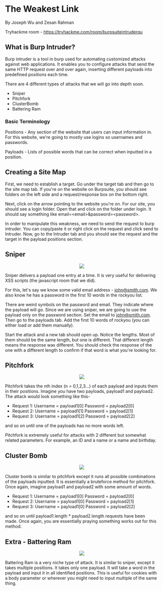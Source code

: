 # The Weakest Link

By Joseph Wu and Zesan Rahman

Tryhackme room - https://tryhackme.com/room/burpsuiteintruderqu

## What is Burp Intruder?

Burp intruder is a tool in burp used for automating customized attacks against web applications. It enables you to configure attacks that send the same HTTP request over and over again, inserting different payloads into predefined positions each time.

There are 4 different types of attacks that we will go into depth soon.

* Sniper 
* Pitchfork
* ClusterBomb
* Battering Ram

### Basic Terminology

Positions - Any section of the website that users can input information in. For this website, we're going to mostly use logins so usernames and passwords.

Payloads - Lists of possible words that can be correct when inputted in a position. 

## Creating a Site Map

First, we need to establish a target. Go under the target tab and then go to the site map tab. If you're on the website on Burpsuite, you should see folders on the left side and a request/response box on the bottom right. 

Next, click on the arrow pointing to the website you're on. For our site, you should see a login folder. Open that and click on the folder under login. It should say something like email=\<email>&password=\<password>.

In order to manipulate this weakness, we need to send the request to burp intruder. You can copy/paste it or right click on the request and click send to Intruder. Now, go to the Intruder tab and you should see the request and the target in the payload positions section.

## Sniper
<p align = "center">
<img src = https://community.akamai.steamstatic.com/economy/image/-9a81dlWLwJ2UUGcVs_nsVtzdOEdtWwKGZZLQHTxDZ7I56KU0Zwwo4NUX4oFJZEHLbXH5ApeO4YmlhxYQknCRvCo04DEVlxkKgpot621FAR17PLfYQJD_9W7m5a0mvLwOq7cqWdQ-sJ0xOzAot-jiQa3-hBqYzvzLdSVJlQ3NQvR-FfsxL3qh5e7vM6bzSA26Sg8pSGKJUPeNtY/360fx360f>
</p>

Sniper delivers a payload one entry at a time. It is very useful for delivering XSS scripts (the javascript room that we did).

For this, let's say we know some valid email address - john@smith.com. We also know he has a password in the first 10 words in the rockyou list. 

There are weird symbols on the password and email. They indicate where the payload will go. Since we are using sniper, we are going to use the payload only on the password section. Set the email to john@smith.com. Then go to the payloads tab. Add the first 10 words of rockyou (you can either load or add them manually).

Start the attack and a new tab should open up. Notice the lengths. Most of them should be the same length, but one is different. That different length means the response was different. You should check the response of the one with a different length to confirm if that word is what you're looking for.

## Pitchfork

<p align = "center">
<img src = https://previews.123rf.com/images/iimages/iimages2205/iimages220502332/186220641-farmer-pig-holding-rake-with-haystack-illustration.jpg>
</p>

Pitchfork takes the nth index (n = 0,1,2,3...) of each payload and inputs them in their positions. Imagine you have two payloads, payload1 and payload2. The attack would look something like this-

* Request 1: Username = payload1[0] Password = payload2[0]
* Request 2: Username = payload1[1] Password = payload2[1]
* Request 3: Username = payload1[2] Password = payload2[2]

and so on until one of the payloads has no more words left.

Pitchfork is extremely useful for attacks with 2 different but somewhat related parameters. For example, an ID and a name or a name and birthday. 

## Cluster Bomb

<p align = "center">
<img src = https://cdn.discordapp.com/attachments/873056214664228866/1115380442393231370/clusterbomb.png>
</p>

Cluster bomb is similar to pitchfork except it runs all possible combinations of the payloads inputted. It is essentially a bruteforce method for pitchfork. Once again, imagine payload1 and payload2 with some amount of words. 

* Request 1: Username = payload1[0] Password = payload2[0]
* Request 2: Username = payload1[0] Password = payload2[1]
* Request 3: Username = payload1[0] Password = payload2[2]

and so on until payload1.length * payload2.length requests have been made. Once again, you are essentially praying something works out for this method.

## Extra - Battering Ram

<p align = "center">
<img src = https://images.fineartamerica.com/images/artworkimages/mediumlarge/2/our-battering-ram-michael-maslin.jpg>
</p>

Battering Ram is a very niche type of attack. It is similar to sniper, except it takes multiple positions. It takes only one payload. It will take a word in the payload and input it in all identified positions. This is useful for cookies with a body parameter or wherever you might need to input multiple of the same thing. 
